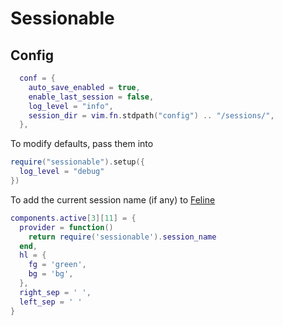 # Sessionable

## Config
```lua
  conf = {
    auto_save_enabled = true,
    enable_last_session = false,
    log_level = "info",
    session_dir = vim.fn.stdpath("config") .. "/sessions/",
  },
```

To modify defaults, pass them into 

```lua
require("sessionable").setup({
  log_level = "debug"
})
```

To add the current session name (if any) to [Feline](https://github.com/feline-nvim/feline.nvim)
```lua
components.active[3][11] = {
  provider = function()
    return require('sessionable').session_name 
  end,
  hl = {
    fg = 'green',
    bg = 'bg',
  },
  right_sep = ' ',
  left_sep = ' '
}
```
